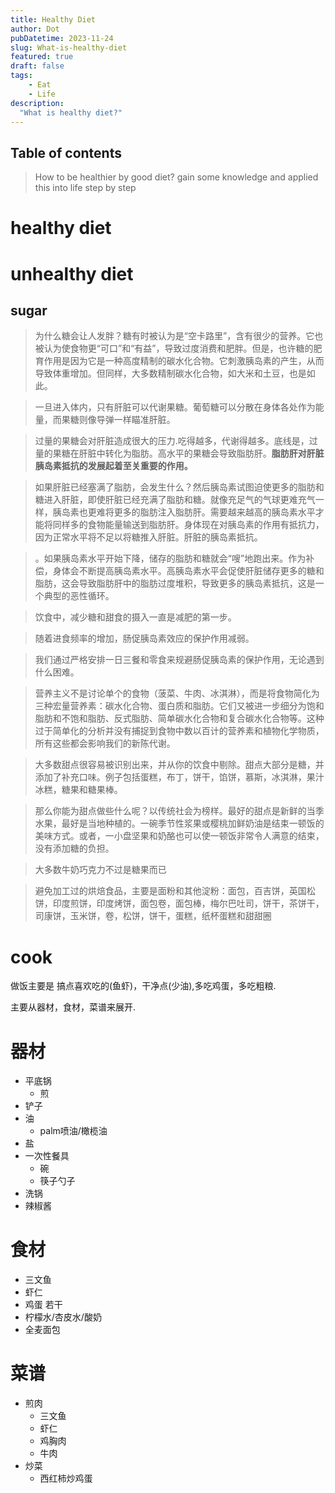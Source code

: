 ```yaml
---
title: Healthy Diet
author: Dot
pubDatetime: 2023-11-24
slug: What-is-healthy-diet
featured: true
draft: false
tags:
    - Eat
    - Life
description:
  "What is healthy diet?"
---
```

## Table of contents

> How to be healthier by good diet? 
> gain some knowledge and applied this into life step by step
# healthy diet


# unhealthy diet

## sugar

> 为什么糖会让人发胖？糖有时被认为是“空卡路里”，含有很少的营养。它也被认为使食物更“可口”和“有益”，导致过度消费和肥胖。但是，也许糖的肥育作用是因为它是一种高度精制的碳水化合物。它刺激胰岛素的产生，从而导致体重增加。但同样，大多数精制碳水化合物，如大米和土豆，也是如此。

> 一旦进入体内，只有肝脏可以代谢果糖。葡萄糖可以分散在身体各处作为能量，而果糖则像导弹一样瞄准肝脏。

> 过量的果糖会对肝脏造成很大的压力.吃得越多，代谢得越多。底线是，过量的果糖在肝脏中转化为脂肪。高水平的果糖会导致脂肪肝。**脂肪肝对肝脏胰岛素抵抗的发展起着至关重要的作用。**

> 如果肝脏已经塞满了脂肪，会发生什么？然后胰岛素试图迫使更多的脂肪和糖进入肝脏，即使肝脏已经充满了脂肪和糖。就像充足气的气球更难充气一样，胰岛素也更难将更多的脂肪注入脂肪肝。需要越来越高的胰岛素水平才能将同样多的食物能量输送到脂肪肝。身体现在对胰岛素的作用有抵抗力，因为正常水平将不足以将糖推入肝脏。肝脏的胰岛素抵抗。

> 。如果胰岛素水平开始下降，储存的脂肪和糖就会“嗖”地跑出来。作为补偿，身体会不断提高胰岛素水平。高胰岛素水平会促使肝脏储存更多的糖和脂肪，这会导致脂肪肝中的脂肪过度堆积，导致更多的胰岛素抵抗，这是一个典型的恶性循环。

> 饮食中，减少糖和甜食的摄入一直是减肥的第一步。

> 随着进食频率的增加，肠促胰岛素效应的保护作用减弱。

> 我们通过严格安排一日三餐和零食来规避肠促胰岛素的保护作用，无论遇到什么困难。

> 营养主义不是讨论单个的食物（菠菜、牛肉、冰淇淋），而是将食物简化为三种宏量营养素：碳水化合物、蛋白质和脂肪。它们又被进一步细分为饱和脂肪和不饱和脂肪、反式脂肪、简单碳水化合物和复合碳水化合物等。这种过于简单化的分析并没有捕捉到食物中数以百计的营养素和植物化学物质，所有这些都会影响我们的新陈代谢。

> 大多数甜点很容易被识别出来，并从你的饮食中剔除。甜点大部分是糖，并添加了补充口味。例子包括蛋糕，布丁，饼干，馅饼，慕斯，冰淇淋，果汁冰糕，糖果和糖果棒。

> 那么你能为甜点做些什么呢？以传统社会为榜样。最好的甜点是新鲜的当季水果，最好是当地种植的。一碗季节性浆果或樱桃加鲜奶油是结束一顿饭的美味方式。或者，一小盘坚果和奶酪也可以使一顿饭非常令人满意的结束，没有添加糖的负担。

> 大多数牛奶巧克力不过是糖果而已

> 避免加工过的烘焙食品，主要是面粉和其他淀粉：面包，百吉饼，英国松饼，印度煎饼，印度烤饼，面包卷，面包棒，梅尔巴吐司，饼干，茶饼干，司康饼，玉米饼，卷，松饼，饼干，蛋糕，纸杯蛋糕和甜甜圈

# cook
做饭主要是 搞点喜欢吃的(鱼虾)，干净点(少油),多吃鸡蛋，多吃粗粮.

主要从器材，食材，菜谱来展开.

# 器材
- 平底锅
  - 煎
- 铲子
- 油
  - palm喷油/橄榄油
- 盐
- 一次性餐具
  - 碗
  - 筷子勺子
- 洗锅
- 辣椒酱

# 食材
- 三文鱼
- 虾仁
- 鸡蛋 若干
- 柠檬水/杏皮水/酸奶
- 全麦面包

# 菜谱

- 煎肉
  - 三文鱼
  - 虾仁
  - 鸡胸肉
  - 牛肉
- 炒菜
  - 西红柿炒鸡蛋


